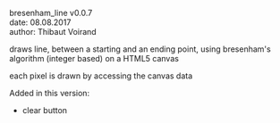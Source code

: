 bresenham_line v0.0.7 <br>
date: 08.08.2017 <br>
author: Thibaut Voirand <br>

draws line, between a starting and an ending point, using bresenham's algorithm (integer based) on a
HTML5 canvas <br>

each pixel is drawn by accessing the canvas data <br>

Added in this version:<br>
  - clear button

